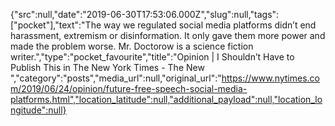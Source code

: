 {"src":null,"date":"2019-06-30T17:53:06.000Z","slug":null,"tags":["pocket"],"text":"The way we regulated social media platforms didn’t end harassment, extremism or disinformation. It only gave them more power and made the problem worse. Mr. Doctorow is a science fiction writer.","type":"pocket_favourite","title":"Opinion | I Shouldn’t Have to Publish This in The New York Times - The New ","category":"posts","media_url":null,"original_url":"https://www.nytimes.com/2019/06/24/opinion/future-free-speech-social-media-platforms.html","location_latitude":null,"additional_payload":null,"location_longitude":null}
